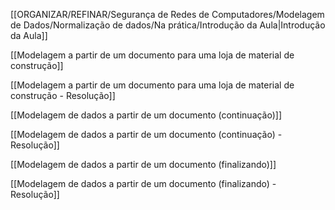 [[ORGANIZAR/REFINAR/Segurança de Redes de Computadores/Modelagem de Dados/Normalização de dados/Na prática/Introdução da Aula|Introdução da Aula]]

[[Modelagem a partir de um documento para uma loja de material de construção]]

[[Modelagem a partir de um documento para uma loja de material de construção - Resolução]]

[[Modelagem de dados a partir de um documento (continuação)]]

[[Modelagem de dados a partir de um documento (continuação) - Resolução]]

[[Modelagem de dados a partir de um documento (finalizando)]]

[[Modelagem de dados a partir de um documento (finalizando) - Resolução]]